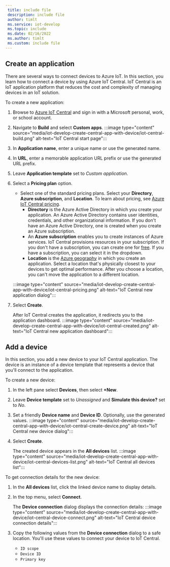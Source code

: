 ```yaml
---
 title: include file
 description: include file
 author: timlt
 ms.service: iot-develop
 ms.topic: include
 ms.date: 02/16/2022
 ms.author: timlt
 ms.custom: include file
---
```


## Create an application

There are several ways to connect devices to Azure IoT. In this section, you learn how to connect a device by using Azure IoT Central. IoT Central is an IoT application platform that reduces the cost and complexity of managing devices in an IoT solution.

To create a new application:

1. Browse to [Azure IoT Central](https://apps.azureiotcentral.com/) and sign in with a Microsoft personal, work, or school account.
1. Navigate to **Build** and select **Custom apps**.
   :::image type="content" source="media/iot-develop-create-central-app-with-device/iot-central-build.png" alt-text="IoT Central start page":::
1. In **Application name**, enter a unique name or use the generated name.
1. In **URL**, enter a memorable application URL prefix or use the generated URL prefix.
1. Leave **Application template** set to *Custom application*. 
1. Select a **Pricing plan** option. 
    - Select one of the standard pricing plans. Select your **Directory**, **Azure subscription**, and **Location**. To learn about pricing, see [Azure IoT Central pricing](https://azure.microsoft.com/pricing/details/iot-central/).
        - **Directory** is the Azure Active Directory in which you create your application. An Azure Active Directory contains user identities, credentials, and other organizational information. If you don't have an Azure Active Directory, one is created when you create an Azure subscription.
        - An **Azure subscription** enables you to create instances of Azure services. IoT Central provisions resources in your subscription. If you don't have a subscription, you can create one for [free](https://aka.ms/createazuresubscription). If you have a subscription, you can select it in the dropdown.
        - **Location** is the [Azure geography](https://azure.microsoft.com/global-infrastructure/geographies/) in which you create an application. Select a location that's physically closest to your devices to get optimal performance. After you choose a location, you can't move the application to a different location.

    :::image type="content" source="media/iot-develop-create-central-app-with-device/iot-central-pricing.png" alt-text="IoT Central new application dialog":::
1. Select **Create**.
    
    After IoT Central creates the application, it redirects you to the application dashboard.
    :::image type="content" source="media/iot-develop-create-central-app-with-device/iot-central-created.png" alt-text="IoT Central new application dashboard":::

## Add a device
In this section, you add a new device to your IoT Central application. The device is an instance of a device template that represents a device that you'll connect to the application. 

To create a new device:
1. In the left pane select **Devices**, then select **+New**.
1. Leave **Device template** set to *Unassigned* and **Simulate this device?** set to *No*.

1. Set a friendly **Device name** and **Device ID**. Optionally, use the generated values.
    :::image type="content" source="media/iot-develop-create-central-app-with-device/iot-central-create-device.png" alt-text="IoT Central new device dialog":::

1. Select **Create**.

    The created device appears in the **All devices** list.
    :::image type="content" source="media/iot-develop-create-central-app-with-device/iot-central-devices-list.png" alt-text="IoT Central all devices list":::
    
To get connection details for the new device:
1. In the **All devices** list, click the linked device name to display details. 
1. In the top menu, select **Connect**.

    The **Device connection** dialog displays the connection details:
    :::image type="content" source="media/iot-develop-create-central-app-with-device/iot-central-device-connect.png" alt-text="IoT Central device connection details":::
1. Copy the following values from the **Device connection** dialog to a safe location. You'll use these values to connect your device to IoT Central.
    * `ID scope`
    * `Device ID`
    * `Primary key`